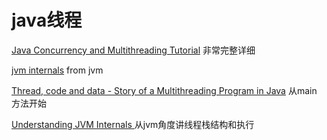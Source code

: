 # java线程

[Java Concurrency and Multithreading Tutorial](http://tutorials.jenkov.com/java-concurrency/index.html) 非常完整详细

[jvm internals](https://blog.jamesdbloom.com/JVMInternals.html) from jvm

[Thread, code and data - Story of a Multithreading Program in Java](https://javarevisited.blogspot.com/2019/02/thread-code-and-data-how-multithreading-java-program-execute.html) 从main 方法开始

[Understanding JVM Internals
](https://www.cubrid.org/blog/understanding-jvm-internals/) 从jvm角度讲线程栈结构和执行


